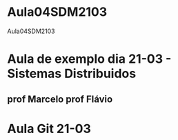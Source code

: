 # Aula04SDM2103
Aula04SDM2103

# Aula de exemplo dia 21-03 - Sistemas Distribuidos 

## prof Marcelo prof Flávio
# Aula Git 21-03
